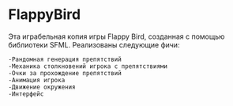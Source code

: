 # FlappyBird
Эта играбельная копия игры Flappy Bird, созданная с помощью библиотеки SFML.
Реализованы следующие фичи:
```
-Рандомная генерация препятствий 
-Механика столкновений игрока с препятствиями
-Очки за прохождение препятствий 
-Анимация игрока
-Движение окружения
-Интерфейс
```
